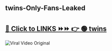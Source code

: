 
 ## twins-Only-Fans-Leaked

# <h2><a href="https://clipsfans.com/twins&ref=git">🔗 Click to LINKS ⏩⏩ 👉 🟢 twins </a></h2>

<a href="https://clipsfans.com/twins&ref=git" rel="nofollow" data-target="animated-image.originalLink"><img src="https://i.ibb.co.com/xMMVF88/686577567.gif" alt="Viral Video Original" style="max-width: 100%; display: inline-block;" data-target="animated-image.originalImage"></a>
